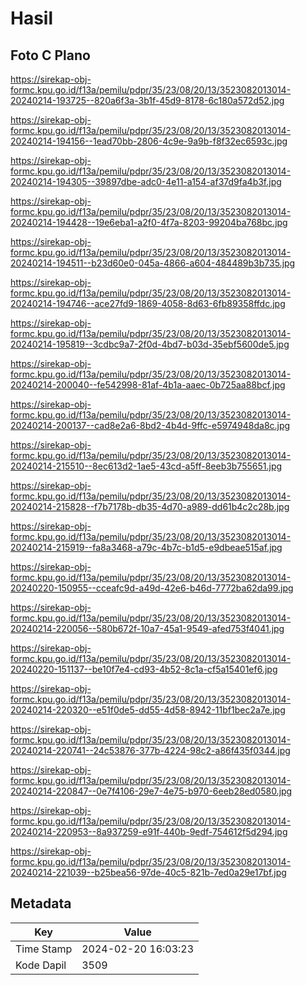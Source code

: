 # Hasil

## Foto C Plano

https://sirekap-obj-formc.kpu.go.id/f13a/pemilu/pdpr/35/23/08/20/13/3523082013014-20240214-193725--820a6f3a-3b1f-45d9-8178-6c180a572d52.jpg

https://sirekap-obj-formc.kpu.go.id/f13a/pemilu/pdpr/35/23/08/20/13/3523082013014-20240214-194156--1ead70bb-2806-4c9e-9a9b-f8f32ec6593c.jpg

https://sirekap-obj-formc.kpu.go.id/f13a/pemilu/pdpr/35/23/08/20/13/3523082013014-20240214-194305--39897dbe-adc0-4e11-a154-af37d9fa4b3f.jpg

https://sirekap-obj-formc.kpu.go.id/f13a/pemilu/pdpr/35/23/08/20/13/3523082013014-20240214-194428--19e6eba1-a2f0-4f7a-8203-99204ba768bc.jpg

https://sirekap-obj-formc.kpu.go.id/f13a/pemilu/pdpr/35/23/08/20/13/3523082013014-20240214-194511--b23d60e0-045a-4866-a604-484489b3b735.jpg

https://sirekap-obj-formc.kpu.go.id/f13a/pemilu/pdpr/35/23/08/20/13/3523082013014-20240214-194746--ace27fd9-1869-4058-8d63-6fb89358ffdc.jpg

https://sirekap-obj-formc.kpu.go.id/f13a/pemilu/pdpr/35/23/08/20/13/3523082013014-20240214-195819--3cdbc9a7-2f0d-4bd7-b03d-35ebf5600de5.jpg

https://sirekap-obj-formc.kpu.go.id/f13a/pemilu/pdpr/35/23/08/20/13/3523082013014-20240214-200040--fe542998-81af-4b1a-aaec-0b725aa88bcf.jpg

https://sirekap-obj-formc.kpu.go.id/f13a/pemilu/pdpr/35/23/08/20/13/3523082013014-20240214-200137--cad8e2a6-8bd2-4b4d-9ffc-e5974948da8c.jpg

https://sirekap-obj-formc.kpu.go.id/f13a/pemilu/pdpr/35/23/08/20/13/3523082013014-20240214-215510--8ec613d2-1ae5-43cd-a5ff-8eeb3b755651.jpg

https://sirekap-obj-formc.kpu.go.id/f13a/pemilu/pdpr/35/23/08/20/13/3523082013014-20240214-215828--f7b7178b-db35-4d70-a989-dd61b4c2c28b.jpg

https://sirekap-obj-formc.kpu.go.id/f13a/pemilu/pdpr/35/23/08/20/13/3523082013014-20240214-215919--fa8a3468-a79c-4b7c-b1d5-e9dbeae515af.jpg

https://sirekap-obj-formc.kpu.go.id/f13a/pemilu/pdpr/35/23/08/20/13/3523082013014-20240220-150955--cceafc9d-a49d-42e6-b46d-7772ba62da99.jpg

https://sirekap-obj-formc.kpu.go.id/f13a/pemilu/pdpr/35/23/08/20/13/3523082013014-20240214-220056--580b672f-10a7-45a1-9549-afed753f4041.jpg

https://sirekap-obj-formc.kpu.go.id/f13a/pemilu/pdpr/35/23/08/20/13/3523082013014-20240220-151137--be10f7e4-cd93-4b52-8c1a-cf5a15401ef6.jpg

https://sirekap-obj-formc.kpu.go.id/f13a/pemilu/pdpr/35/23/08/20/13/3523082013014-20240214-220320--e51f0de5-dd55-4d58-8942-11bf1bec2a7e.jpg

https://sirekap-obj-formc.kpu.go.id/f13a/pemilu/pdpr/35/23/08/20/13/3523082013014-20240214-220741--24c53876-377b-4224-98c2-a86f435f0344.jpg

https://sirekap-obj-formc.kpu.go.id/f13a/pemilu/pdpr/35/23/08/20/13/3523082013014-20240214-220847--0e7f4106-29e7-4e75-b970-6eeb28ed0580.jpg

https://sirekap-obj-formc.kpu.go.id/f13a/pemilu/pdpr/35/23/08/20/13/3523082013014-20240214-220953--8a937259-e91f-440b-9edf-754612f5d294.jpg

https://sirekap-obj-formc.kpu.go.id/f13a/pemilu/pdpr/35/23/08/20/13/3523082013014-20240214-221039--b25bea56-97de-40c5-821b-7ed0a29e17bf.jpg


## Metadata

| Key        | Value               |
| ---------- | ------------------- |
| Time Stamp | 2024-02-20 16:03:23 |
| Kode Dapil | 3509                |



